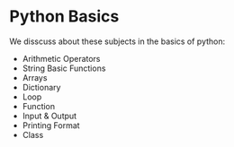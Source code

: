 # Python Basics
We disscuss about these subjects in the basics of python:

- Arithmetic Operators
- String Basic Functions
- Arrays
- Dictionary
- Loop
- Function
- Input & Output
- Printing Format
- Class
